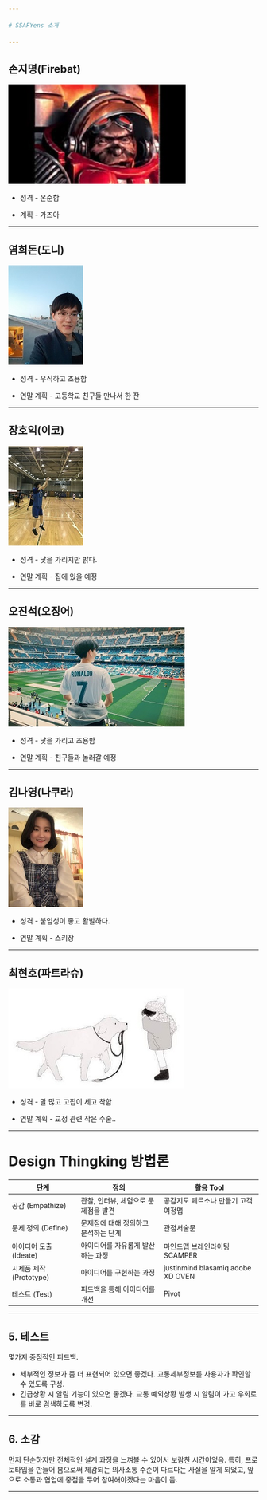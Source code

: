 ```yaml
---

# SSAFYens 소개

---
```


## 손지명(Firebat)

![손지명](./img/1.jpg)

* 성격 - 온순함

* 계획 - 가즈아

---

## 염희돈(도니)

![염희돈](./img/2.jpg)

* 성격 - 우직하고 조용함

* 연말 계획 - 고등학교 친구들 만나서 한 잔

---

## 장호익(이코)

![장호익](./img/3.jpg)

* 성격 - 낯을 가리지만 밝다.

* 연말 계획 - 집에 있을 예정

---

## 오진석(오징어)

![오진석](./img/4.jpg)

* 성격 - 낯을 가리고 조용함

* 연말 계획 - 친구들과 놀러갈 예정

---

## 김나영(나쿠라)

![김나영](./img/5.jpg)

* 성격 - 붙임성이 좋고 활발하다.

* 연말 계획 - 스키장

---

## 최현호(파트라슈)

![최현호](./img/6.jpg)

* 성격 - 말 많고 고집이 세고 착함

* 연말 계획 - 교정 관련 작은 수술..

---

# Design Thingking 방법론

| 단계                    | 정의                                 | 활용 Tool                           |
|-------------------------|--------------------------------------|-------------------------------------|
| 공감 (Empathize)        | 관찰, 인터뷰, 체험으로 문제점을 발견 | 공감지도 페르소나 만들기 고객여정맵 |
| 문제 정의 (Define)      | 문제점에 대해 정의하고 분석하는 단계 | 관점서술문                          |
| 아이디어 도출 (Ideate)  | 아이디어를 자유롭게 발산하는 과정    | 마인드맵 브레인라이팅 SCAMPER       |
| 시제품 제작 (Prototype) | 아이디어를 구현하는 과정             | justinmind blasamiq adobe XD OVEN   |
| 테스트 (Test)           | 피드백을 통해 아이디어를 개선        | Pivot                               |

---

## 5. 테스트

몇가지 중점적인 피드백.

- 세부적인 정보가 좀 더 표현되어 있으면 좋겠다.
  교통세부정보를 사용자가 확인할 수 있도록 구성.
- 긴급상황 시 알림 기능이 있으면 좋겠다.
  교통 예외상황 발생 시 알림이 가고 우회로를 바로 검색하도록 변경.

---

## 6. 소감

먼저 단순하지만 전체적인 설계 과정을 느껴볼 수 있어서 보람찬 시간이었음.
특히, 프로토타입을 만들어 봄으로써 체감되는 의사소통 수준이 다르다는 사실을 알게 되었고,
앞으로 소통과 협업에 중점을 두어 참여해야겠다는 마음이 듬.

---
